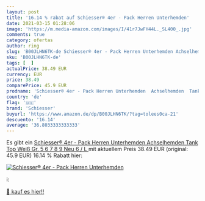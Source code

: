 ```yaml
---
layout: post
title: '16.14 % rabat auf Schiesser® 4er - Pack Herren Unterhemden'
date: 2021-03-15 01:28:06
image: 'https://m.media-amazon.com/images/I/41r7JwFH44L._SL400_.jpg'
comments: true
category: ofertas
author: ring
slug: 'B00JLHN6TK-de Schiesser® 4er - Pack Herren Unterhemden Achselhemden Tank...'
sku: 'B00JLHN6TK-de'
tags: [  ]
actualPrice: 38.49 EUR
currency: EUR
price: 38.49
comparePrice: 45.9 EUR
prodname: 'Schiesser® 4er - Pack Herren Unterhemden  Achselhemden  Tank Top  Weiß  Gr. 5  6  7  8  9  Neu  6 /  L  '
country: 'de'
flag: '🇩🇪'
brand: 'Schiesser'
buyurl: 'https://www.amazon.de/dp/B00JLHN6TK/?tag=tolees0ca-21'
descuento: '16.14'
average: '36.8033333333333'
---
```


Es gibt ein [Schiesser® 4er - Pack Herren Unterhemden  Achselhemden  Tank Top  Weiß  Gr. 5  6  7  8  9  Neu  6 /  L  ](https://www.amazon.de/dp/B00JLHN6TK/?tag=tolees0ca-21) mit aktuellem Preis 38.49 EUR (original: 45.9 EUR) 16.14 % Rabatt hier:

[![Schiesser® 4er - Pack Herren Unterhemden](https://m.media-amazon.com/images/I/41r7JwFH44L._SL400_.jpg)](https://www.amazon.de/dp/B00JLHN6TK/?tag=tolees0ca-21)

ℹ️:


[🛒 kauf es hier!!](https://www.amazon.de/dp/B00JLHN6TK/?tag=tolees0ca-21)
